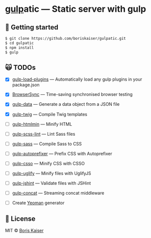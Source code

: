 # [gulp](http://gulpjs.com)atic — Static server with gulp


## :rocket: Getting started 
```bash
$ git clone https://github.com/boriskaiser/gulpatic.git
$ cd gulpatic
$ npm install
$ gulp
```


## :scream_cat: TODOs
- [x] [gulp-load-plugins](https://github.com/jackfranklin/gulp-load-plugins) — Automatically load any gulp plugins in your package.json
- [x] [BrowserSync](https://github.com/BrowserSync/browser-sync) — Time-saving synchronised browser testing
- [x] [gulp-data](https://github.com/colynb/gulp-data) — Generate a data object from a JSON file
- [x] [gulp-twig](https://github.com/zimmen/gulp-twig) — Compile Twig templates
- [ ] [gulp-htmlmin](https://github.com/jonschlinkert/gulp-htmlmin) — Minify HTML
- [ ] [gulp-scss-lint](https://github.com/juanfran/gulp-scss-lint) — Lint Sass files
- [ ] [gulp-sass](https://github.com/dlmanning/gulp-sass) — Compile Sass to CSS
- [ ] [gulp-autoprefixer](https://github.com/sindresorhus/gulp-autoprefixer) — Prefix CSS with Autoprefixer
- [ ] [gulp-csso](https://github.com/ben-eb/gulp-csso) — Minify CSS with CSSO
- [ ] [gulp-uglify](https://github.com/terinjokes/gulp-uglify) — Minify files with UglifyJS
- [ ] [gulp-jshint](https://github.com/spalger/gulp-jshint) — Validate files with JSHint
- [ ] [gulp-concat](https://github.com/wearefractal/gulp-concat) — Streaming concat middleware
- [ ] Create [Yeoman](http://yeoman.io/) generator


## :beers: License

MIT © [Boris Kaiser](http://boriskaiser.com)
